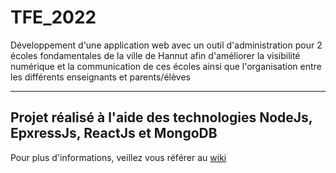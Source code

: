 # TFE_2022
Développement d'une application web avec un outil d'administration pour 2 écoles fondamentales de la ville de Hannut afin d'améliorer la visibilité numérique et la communication de ces écoles ainsi que l'organisation entre les différents enseignants et parents/élèves
<hr>

## Projet réalisé à l'aide des technologies NodeJs, EpxressJs, ReactJs et MongoDB
Pour plus d'informations, veillez vous référer au [wiki](https://github.com/CarlierLouis/TFE_2022/wiki)

